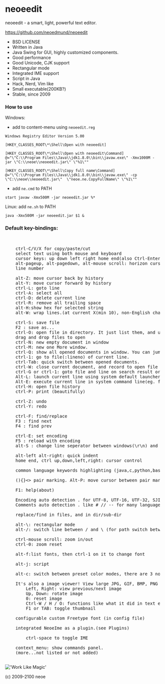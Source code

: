 neoeedit
=====================
neoeedit - a smart, light, powerful text editor.


https://github.com/neoedmund/neoeedit


- BSD LICENSE
- Written in Java
- Java Swing for GUI, highly customized components.
- Good performance
- Good Unicode, CJK support
- Rectangular mode
- Integrated IME support
- Script in Java
- Hack, Nerd, Vim like
- Small executable(200KB?)
- Stable, since 2009


### How to use

Windows:

- add to content-menu using `neoeedit.reg`

```
Windows Registry Editor Version 5.00

[HKEY_CLASSES_ROOT\*\Shell\Open with neoeedit]

[HKEY_CLASSES_ROOT\*\Shell\Open with neoeedit\Command]
@="\"C:\\Program Files\\Java\\jdk1.8.0\\bin\\javaw.exe\" -Xmx1000M -jar \"C:\\neoe\\neoeedit.jar\" \"%1\""

[HKEY_CLASSES_ROOT\*\Shell\Copy full name\Command]
@="\"C:\\Program Files\\Java\\jdk1.8.0\\bin\\javaw.exe\" -cp \"C:\\neoe\\neoeedit.jar\"  \"neoe.ne.CopyFullName\" \"%1\""
```

- add `ne.cmd` to PATH

```
start javaw -Xmx500M -jar neoeedit.jar %* 
```
    
Linux:
	add `ne.sh` to PATH
``` 
java -Xmx500M -jar neoeedit.jar $1 &  
```




### Default key-bindings:
<pre>    
    
    ctrl-C/V/X for copy/paste/cut
    select text using both mouse and keyboard
    cursor keys: up down left right home end(also Ctrl-Enter) pageup pagedown
    alt-pageup, alt-pagedown, alt-mouse scroll: horizon cursor movement
    line number

    alt-Z: move cursor back by history
    alt-Y: move cursor forward by history
    ctrl-L: goto line
    ctrl-A: select all
    ctrl-D: delete current line
    ctrl-R: remove all trailing space
    alt-H:show hex for selected string
    alt-W: wrap lines.(at current X(min 10), non-English character's width calculated as two.)

    ctrl-S: save file
    F2 : save as...
    ctrl-O: open file in directory. It just list them, and use ctrl-G to open one of them.
    drag and drop files to open
    ctrl-N: new empty document in window
    ctrl-M: new one More window.
    ctrl-Q: show all opened documents in window. You can jump to one of them by press ctrl-1 over it.
    ctrl-1: go to file(:lineno) of current line.
    ctrl-Tab: quick switch between opened documents.
    ctrl-W: close current document, and record to open file history.
    ctrl-G or ctrl-1: goto file and line on search result or file by name or document in the window by name.
    Alt-L: launch current line using system default launcher(for file, executable, text, or URL).
    Alt-E: execute current line in system command line(eg. for windows, try "cmd /c dir").
    ctrl-H: open file history
    ctrl-P: print (beautifully)

    ctrl-Z: undo
    ctrl-Y: redo

    ctrl-F: find/replace
    F3 : find next
    F4 : find prev

    ctrl-E: set encoding
    F5 : reload with encoding
    alt-S : change line seperator between windows(\r\n) and unix(\n)

    alt-left alt-right: quick indent
    home end, ctrl up,down,left,right: cursor control

    common language keywords highlighting (java,c,python,basic, 500+ words)

    (){}<> pair marking. Alt-P: move cursor between pair marks.

    F1: help(about)

    Encoding auto detection . for UTF-8, UTF-16, UTF-32, SJIS, GBK. Good unicode support.
    Comments auto detection . like # // -- for many languages.

    replace/find in files, and in dir/sub-dir

    alt-\: rectangular mode
    alt-/: switch line between / and \ (for path switch between unix and Windows)

    ctrl-mouse scroll: zoom in/out
    ctrl-0: zoom reset

    alt-f:list fonts, then ctrl-1 on it to change font

    alt-j: script

    alt-c: switch between preset color modes, there are 3 now: White, Black, Blue.

    It's also a image viewer! View large JPG, GIF, BMP, PNG images easily.
        Left, Right: view previous/next image
        Up, Down: rotate image
        0: reset image
        Ctrl-W / H / O: functions like what it did in text editor mode
        F1 or TAB: toggle thumbnail

    configurable custom Freetype font (in config file)

    integrated NeoeIme as a plugin.(see Plugins)

        ctrl-space to toggle IME

    context_menu: show commands panel.
    (more...not listed or not added)

</pre>


!['Work Like Magic'](https://github.com/neoedmund/neoeedit/raw/master/worklikemagic.png)

(c) 2009-2100 neoe

